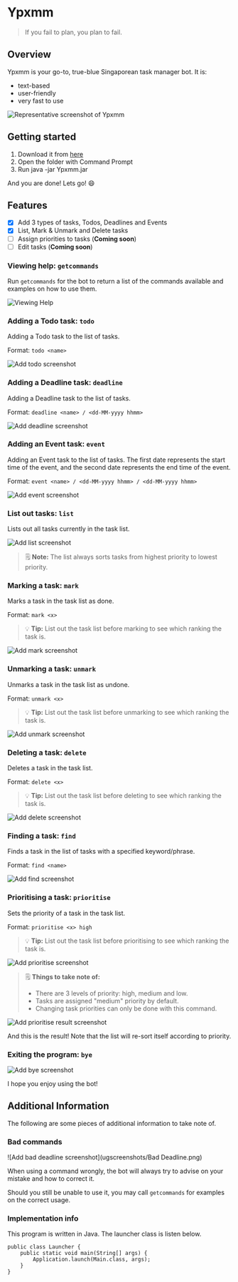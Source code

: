# Ypxmm
> If you fail to plan, you plan to fail.

## Overview

Ypxmm is your go-to, true-blue Singaporean task manager bot. It is:

- text-based
- user-friendly
- very fast to use

![Representative screenshot of Ypxmm](Ui.png)

## Getting started

1. Download it from [here](https://github.com/appleraincoat/ip/releases/tag/A-Jar)
2. Open the folder with Command Prompt
3. Run java -jar Ypxmm.jar

And you are done! Lets go! :smile:



## Features
- [x] Add 3 types of tasks, Todos, Deadlines and Events
- [X] List, Mark & Unmark and Delete tasks
- [ ] Assign priorities to tasks (**Coming soon**)
- [ ] Edit tasks (**Coming soon**)

### Viewing help: ```getcommands```

Run ```getcommands``` for the bot to return a list of the commands available and examples on how to use them.

![Viewing Help](ugscreenshots/Getcommands.png)

### Adding a Todo task: ```todo```

Adding a Todo task to the list of tasks. 

Format: ```todo <name>```

![Add todo screenshot](ugscreenshots/Todo.png)
### Adding a Deadline task: ```deadline```
Adding a Deadline task to the list of tasks.

Format: ```deadline <name> / <dd-MM-yyyy hhmm>```

![Add deadline screenshot](ugscreenshots/Deadline.png)
### Adding an Event task: ```event```
Adding an Event task to the list of tasks.
The first date represents the start time of the event, and the second date represents the end time of the event.

Format: ```event <name> / <dd-MM-yyyy hhmm> / <dd-MM-yyyy hhmm>```

![Add event screenshot](ugscreenshots/Event.png)
### List out tasks: ```list```
Lists out all tasks currently in the task list.

![Add list screenshot](ugscreenshots/List.png)

> :spiral_notepad: **Note:** The list always sorts tasks from highest priority to lowest priority.

### Marking a task: ```mark```

Marks a task in the task list as done.

Format: ```mark <x>```


> :bulb: **Tip:** List out the task list before marking to see which ranking the task is. 

![Add mark screenshot](ugscreenshots/Mark.png)
### Unmarking a task: ```unmark```

Unmarks a task in the task list as undone.

Format: ```unmark <x>```


> :bulb: **Tip:** List out the task list before unmarking to see which ranking the task is. 

![Add unmark screenshot](ugscreenshots/Unmark.png)
### Deleting a task: ```delete```
Deletes a task in the task list.

Format: ```delete <x>```


> :bulb: **Tip:** List out the task list before deleting to see which ranking the task is. 

![Add delete screenshot](ugscreenshots/Delete.png)
### Finding a task: ```find```

Finds a task in the list of tasks with a specified keyword/phrase.

Format: ```find <name>```

![Add find screenshot](ugscreenshots/Find.png)
### Prioritising a task: ```prioritise```
Sets the priority of a task in the task list.

Format: ```prioritise <x> high```


> :bulb: **Tip:** List out the task list before prioritising to see which ranking the task is. 

![Add prioritise screenshot](ugscreenshots/Prioritise.png)

> :spiral_notepad: **Things to take note of:**
> - There are 3 levels of priority: high, medium and low.
> - Tasks are assigned "medium" priority by default.
> - Changing task priorities can only be done with this command.


![Add prioritise result screenshot](ugscreenshots/PrioritiseResult.png)

And this is the result! Note that the list will re-sort itself according to priority.
### Exiting the program: ```bye```
![Add bye screenshot](ugscreenshots/Bye.png)

I hope you enjoy using the bot!

## Additional Information

The following are some pieces of additional information to take note of.

### Bad commands
![Add bad deadline screenshot](ugscreenshots/Bad Deadline.png)

When using a command wrongly, the bot will always try to advise on your mistake and how to correct it.

Should you still be unable to use it, you may call ```getcommands``` for examples on the correct usage.

### Implementation info
This program is written in Java. The launcher class is listen below.
```angular2html
public class Launcher {
    public static void main(String[] args) {
        Application.launch(Main.class, args);
    }
}
```
